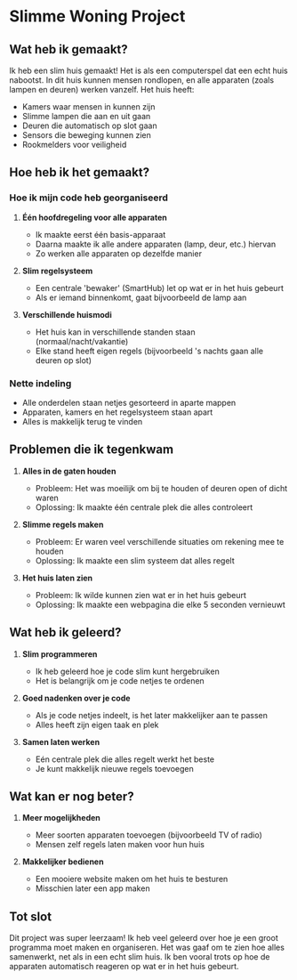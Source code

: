 # Slimme Woning Project

## Wat heb ik gemaakt?
Ik heb een slim huis gemaakt! Het is als een computerspel dat een echt huis nabootst. In dit huis kunnen mensen rondlopen, en alle apparaten (zoals lampen en deuren) werken vanzelf. Het huis heeft:
- Kamers waar mensen in kunnen zijn
- Slimme lampen die aan en uit gaan
- Deuren die automatisch op slot gaan
- Sensors die beweging kunnen zien
- Rookmelders voor veiligheid

## Hoe heb ik het gemaakt?

### Hoe ik mijn code heb georganiseerd
1. **Één hoofdregeling voor alle apparaten**
   - Ik maakte eerst één basis-apparaat
   - Daarna maakte ik alle andere apparaten (lamp, deur, etc.) hiervan
   - Zo werken alle apparaten op dezelfde manier

2. **Slim regelsysteem**
   - Een centrale 'bewaker' (SmartHub) let op wat er in het huis gebeurt
   - Als er iemand binnenkomt, gaat bijvoorbeeld de lamp aan

3. **Verschillende huismodi**
   - Het huis kan in verschillende standen staan (normaal/nacht/vakantie)
   - Elke stand heeft eigen regels (bijvoorbeeld 's nachts gaan alle deuren op slot)

### Nette indeling
- Alle onderdelen staan netjes gesorteerd in aparte mappen
- Apparaten, kamers en het regelsysteem staan apart
- Alles is makkelijk terug te vinden

## Problemen die ik tegenkwam

1. **Alles in de gaten houden**
   - Probleem: Het was moeilijk om bij te houden of deuren open of dicht waren
   - Oplossing: Ik maakte één centrale plek die alles controleert

2. **Slimme regels maken**
   - Probleem: Er waren veel verschillende situaties om rekening mee te houden
   - Oplossing: Ik maakte een slim systeem dat alles regelt

3. **Het huis laten zien**
   - Probleem: Ik wilde kunnen zien wat er in het huis gebeurt
   - Oplossing: Ik maakte een webpagina die elke 5 seconden vernieuwt

## Wat heb ik geleerd?

1. **Slim programmeren**
   - Ik heb geleerd hoe je code slim kunt hergebruiken
   - Het is belangrijk om je code netjes te ordenen

2. **Goed nadenken over je code**
   - Als je code netjes indeelt, is het later makkelijker aan te passen
   - Alles heeft zijn eigen taak en plek

3. **Samen laten werken**
   - Eén centrale plek die alles regelt werkt het beste
   - Je kunt makkelijk nieuwe regels toevoegen

## Wat kan er nog beter?

1. **Meer mogelijkheden**
   - Meer soorten apparaten toevoegen (bijvoorbeeld TV of radio)
   - Mensen zelf regels laten maken voor hun huis

2. **Makkelijker bedienen**
   - Een mooiere website maken om het huis te besturen
   - Misschien later een app maken


## Tot slot
Dit project was super leerzaam! Ik heb veel geleerd over hoe je een groot programma moet maken en organiseren. Het was gaaf om te zien hoe alles samenwerkt, net als in een echt slim huis. Ik ben vooral trots op hoe de apparaten automatisch reageren op wat er in het huis gebeurt.